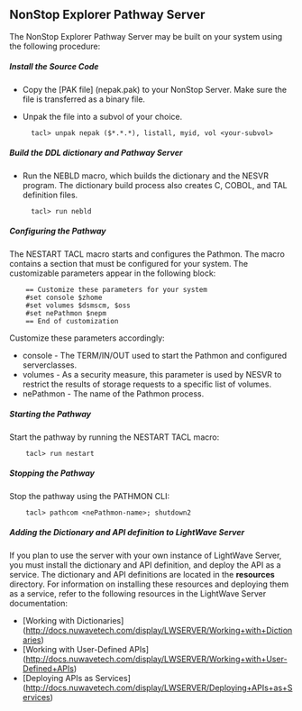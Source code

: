 NonStop Explorer Pathway Server
---

The NonStop Explorer Pathway Server may be built on your system using the following procedure:

##### Install the Source Code

* Copy the [PAK file] (nepak.pak) to your NonStop Server. Make sure the file is transferred
as a binary file.
* Unpak the file into a subvol of your choice.

        tacl> unpak nepak ($*.*.*), listall, myid, vol <your-subvol>

##### Build the DDL dictionary and Pathway Server

* Run the NEBLD macro, which builds the dictionary and the NESVR program. The dictionary build
process also creates C, COBOL, and TAL definition files.

        tacl> run nebld

##### Configuring the Pathway

The NESTART TACL macro starts and configures the Pathmon. The macro contains a section that
must be configured for your system. The customizable parameters appear in the following block:

        == Customize these parameters for your system
        #set console $zhome
        #set volumes $dsmscm, $oss
        #set nePathmon $nepm
        == End of customization

Customize these parameters accordingly:

* console - The TERM/IN/OUT used to start the Pathmon and configured serverclasses.
* volumes - As a security measure, this parameter is used by NESVR to restrict the results
of storage requests to a specific list of volumes.
* nePathmon - The name of the Pathmon process.

##### Starting the Pathway

Start the pathway by running the NESTART TACL macro:

        tacl> run nestart

##### Stopping the Pathway

Stop the pathway using the PATHMON CLI:

        tacl> pathcom <nePathmon-name>; shutdown2

##### Adding the Dictionary and API definition to LightWave Server

If you plan to use the server with your own instance of LightWave Server, you must install the
dictionary and API definition, and deploy the API as a service. The dictionary and API definitions
are located in the **resources** directory. For information on installing these resources and
deploying them as a service, refer to the following resources in the LightWave Server documentation:

* [Working with Dictionaries] (http://docs.nuwavetech.com/display/LWSERVER/Working+with+Dictionaries)
* [Working with User-Defined APIs] (http://docs.nuwavetech.com/display/LWSERVER/Working+with+User-Defined+APIs)
* [Deploying APIs as Services] (http://docs.nuwavetech.com/display/LWSERVER/Deploying+APIs+as+Services)


